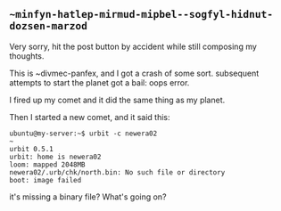 ## `~minfyn-hatlep-mirmud-mipbel--sogfyl-hidnut-dozsen-marzod`
Very sorry, hit the post button by accident while still composing my thoughts. 

This is ~divmec-panfex, and I got a crash of some sort. subsequent attempts to start the planet got a bail: oops error. 

I fired up my comet and it did the same thing as my planet.

Then I started a new comet, and it said this:

```
ubuntu@my-server:~$ urbit -c newera02
~
urbit 0.5.1
urbit: home is newera02
loom: mapped 2048MB
newera02/.urb/chk/north.bin: No such file or directory
boot: image failed
```

it's missing a binary file? What's going on?
